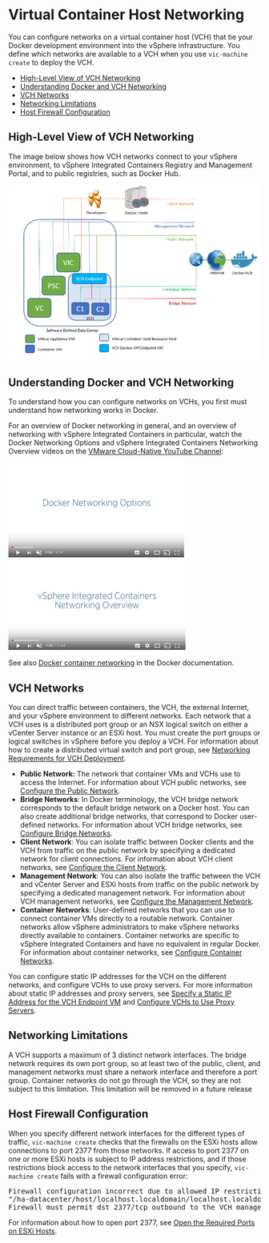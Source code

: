 # Virtual Container Host Networking #

You can configure networks on a virtual container host (VCH) that tie your Docker development environment into the vSphere infrastructure. You define which networks are available to a VCH when you use `vic-machine create` to deploy the VCH.

- [High-Level View of VCH Networking](#highlevel)
- [Understanding Docker and VCH Networking](#understanding)
- [VCH Networks](#vchnetworks)
- [Networking Limitations](#limitations)
- [Host Firewall Configuration](#firewall)

## High-Level View of VCH Networking <a id="highlevel"></a>

The image below shows how VCH networks connect to your vSphere environment, to vSphere Integrated Containers Registry and Management Portal, and to public registries, such as Docker Hub. 
 
 ![VCH Networking](graphics/vic_networking.png)

## Understanding Docker and VCH Networking <a id="understanding"></a>

To understand how you can configure networks on VCHs, you first must understand how networking works in Docker.

For an overview of Docker networking in general, and an overview of networking with vSphere Integrated Containers in particular, watch the Docker Networking Options and vSphere Integrated Containers Networking Overview videos on the [VMware Cloud-Native YouTube Channel](https://www.youtube.com/channel/UCdkGV51Nu0unDNT58bHt9bg):

[![Docker Networking Options video](graphics/docker_networking_small.jpg)](https://www.youtube.com/watch?v=Yr6-2ddhLVo)  [![vSphere Integrated Containers Networking Overview video](graphics/vic_networking_video_small.jpg)](https://www.youtube.com/watch?v=QLi9KasWLCM)

See also [Docker container networking](https://docs.docker.com/engine/userguide/networking/) in the Docker documentation.

## VCH Networks <a id="vchnetworks"></a>

You can direct traffic between containers, the VCH, the external Internet, and your vSphere environment to different networks. Each network that a VCH uses is a distributed port group or an NSX logical switch on either a vCenter Server instance or an ESXi host. You must create the port groups or logical switches in vSphere before you deploy a VCH. For information about how to create a distributed virtual switch and port group, see [Networking Requirements for VCH Deployment](vic_installation_prereqs.md#vchnetworkreqs).

- **Public Network:** The network that container VMs and VCHs use to access the Internet. For information about VCH public networks, see [Configure the Public Network](public_network.md).
- **Bridge Networks**: In Docker terminology, the VCH bridge network corresponds to the default bridge network on a Docker host. You can also create additional bridge networks, that correspond to Docker user-defined networks. For information about VCH bridge networks, see [Configure Bridge Networks](bridge_network.md).
- **Client Network**: You can isolate traffic between Docker clients and the VCH from traffic on the public network by specifying a dedicated network for client connections. For information about VCH client networks, see  [Configure the Client Network](client_network.md).
- **Management Network**: You can also isolate the traffic between the VCH and vCenter Server and ESXi hosts from traffic on the public network by specifying a dedicated management network. For information about VCH management networks, see  [Configure the Management Network](mgmt_network.md).
- **Container Networks**: User-defined networks that you can use to connect container VMs directly to a routable network. Container networks allow vSphere administrators to make vSphere networks directly available to containers. Container networks are specific to vSphere Integrated Containers and have no equivalent in regular Docker. For information about container networks, see [Configure Container Networks](container_networks.md).

You can configure static IP addresses for the VCH on the different networks, and configure VCHs to use proxy servers. For more information about static IP addresses and proxy servers, see [Specify a Static IP Address for the VCH Endpoint VM](vch_static_ip.md) and [Configure VCHs to Use Proxy Servers](vch_proxy.md).

## Networking Limitations <a id="limitations"></a>

A VCH supports a maximum of 3 distinct network interfaces. The bridge network requires its own port group, so at least two of the public, client, and management networks must share a network interface and therefore a port group. Container networks do not go through the VCH, so they are not subject to this limitation. This limitation will be removed in a future release

## Host Firewall Configuration <a id="firewall"></a>

When you specify different network interfaces for the different types of traffic, `vic-machine create` checks that the firewalls on the ESXi hosts allow connections to port 2377 from those networks. If access to port 2377 on one or more ESXi hosts is subject to IP address restrictions, and if those restrictions block access to the network interfaces that you specify, `vic-machine create` fails with a firewall configuration error:
<pre>Firewall configuration incorrect due to allowed IP restrictions on hosts: 
"/ha-datacenter/host/localhost.localdomain/localhost.localdomain" 
Firewall must permit dst 2377/tcp outbound to the VCH management interface
</pre>

For information about how to open port 2377, see [Open the Required Ports on ESXi Hosts](open_ports_on_hosts.md).